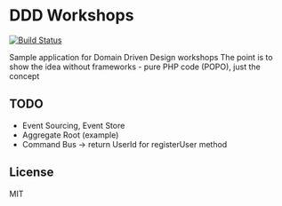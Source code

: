 # DDD Workshops

[![Build Status](https://travis-ci.org/tswiackiewicz/ddd-workshops.png?branch=master)](https://travis-ci.org/tswiackiewicz/ddd-workshops)

Sample application for Domain Driven Design workshops
The point is to show the idea without frameworks - pure PHP code (POPO), just the concept 

## TODO

* Event Sourcing, Event Store
* Aggregate Root (example)
* Command Bus -> return UserId for registerUser method

## License

MIT



